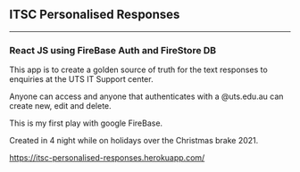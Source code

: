 ## ITSC Personalised Responses
---

### React JS using FireBase Auth and FireStore DB

This app is to create a golden source of truth for the text responses to enquiries at the UTS IT Support center. 

Anyone can access and anyone that authenticates with a @uts.edu.au can create new, edit and delete. 

This is my first play with google FireBase.

Created in 4 night while on holidays over the Christmas brake 2021.  

https://itsc-personalised-responses.herokuapp.com/